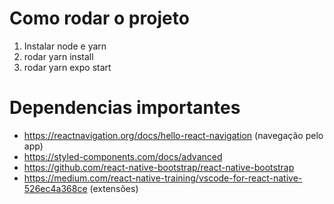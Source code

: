# Como rodar o projeto

1. Instalar node e yarn
2. rodar yarn install
3. rodar yarn expo start

# Dependencias importantes

- https://reactnavigation.org/docs/hello-react-navigation (navegação pelo app)
- https://styled-components.com/docs/advanced
- https://github.com/react-native-bootstrap/react-native-bootstrap
- https://medium.com/react-native-training/vscode-for-react-native-526ec4a368ce (extensões)
